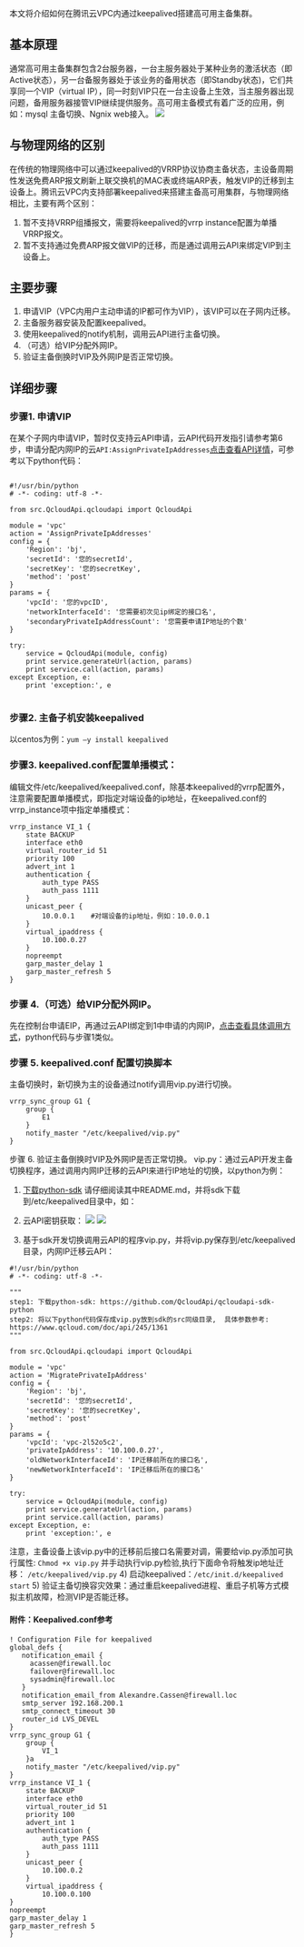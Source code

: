 本文将介绍如何在腾讯云VPC内通过keepalived搭建高可用主备集群。
## 基本原理
通常高可用主备集群包含2台服务器，一台主服务器处于某种业务的激活状态（即Active状态），另一台备服务器处于该业务的备用状态（即Standby状态)，它们共享同一个VIP（virtual IP），同一时刻VIP只在一台主设备上生效，当主服务器出现问题，备用服务器接管VIP继续提供服务。高可用主备模式有着广泛的应用，例如：mysql 主备切换、Ngnix web接入。
![](//mc.qcloudimg.com/static/img/67658d6b32551cb2bdcf10f30bae74c6/1.png)

## 与物理网络的区别
在传统的物理网络中可以通过keepalived的VRRP协议协商主备状态，主设备周期性发送免费ARP报文刷新上联交换机的MAC表或终端ARP表，触发VIP的迁移到主设备上。腾讯云VPC内支持部署keepalived来搭建主备高可用集群，与物理网络相比，主要有两个区别：
1)  暂不支持VRRP组播报文，需要将keepalived的vrrp instance配置为单播VRRP报文。
2)  暂不支持通过免费ARP报文做VIP的迁移，而是通过调用云API来绑定VIP到主设备上。

## 主要步骤
1.  申请VIP（VPC内用户主动申请的IP都可作为VIP），该VIP可以在子网内迁移。
2.  主备服务器安装及配置keepalived。
3.  使用keepalived的notify机制，调用云API进行主备切换。
4.  （可选）给VIP分配外网IP。
5.  验证主备倒换时VIP及外网IP是否正常切换。

## 详细步骤
### 步骤1.    申请VIP
在某个子网内申请VIP，暂时仅支持云API申请，云API代码开发指引请参考第6步，申请分配内网IP的云`API:AssignPrivateIpAddresses`[点击查看API详情](https://www.qcloud.com/doc/api/245/4817)，可参考以下python代码：

```
        
#!/usr/bin/python
# -*- coding: utf-8 -*-

from src.QcloudApi.qcloudapi import QcloudApi

module = 'vpc'
action = 'AssignPrivateIpAddresses'
config = {
    'Region': 'bj',
    'secretId': '您的secretId',
    'secretKey': '您的secretKey',
    'method': 'post'
}
params = {
    'vpcId': '您的vpcID',
    'networkInterfaceId': '您需要初次见ip绑定的接口名',
    'secondaryPrivateIpAddressCount': '您需要申请IP地址的个数'
}

try:
    service = QcloudApi(module, config)
    print service.generateUrl(action, params)
    print service.call(action, params)
except Exception, e:
    print 'exception:', e
       
```
        
### 步骤2. 主备子机安装keepalived
以centos为例：`yum –y install keepalived`

### 步骤3.    keepalived.conf配置单播模式：
编辑文件/etc/keepalived/keepalived.conf，除基本keepalived的vrrp配置外，注意需要配置单播模式，即指定对端设备的ip地址，在keepalived.conf的vrrp_instance项中指定单播模式：

```
vrrp_instance VI_1 {
    state BACKUP
    interface eth0
    virtual_router_id 51
    priority 100
    advert_int 1
    authentication {
        auth_type PASS
        auth_pass 1111
    }
    unicast_peer {
        10.0.0.1    #对端设备的ip地址，例如：10.0.0.1
    }
    virtual_ipaddress {
        10.100.0.27
    }
    nopreempt
    garp_master_delay 1
    garp_master_refresh 5
}
```

### 步骤 4.（可选）给VIP分配外网IP。
先在控制台申请EIP，再通过云API绑定到1中申请的内网IP，[点击查看具体调用方式](https://www.qcloud.com/doc/api/229/1377)，python代码与步骤1类似。

### 步骤 5.   keepalived.conf 配置切换脚本
主备切换时，新切换为主的设备通过notify调用vip.py进行切换。

```
vrrp_sync_group G1 {
    group {
        E1
    }
    notify_master "/etc/keepalived/vip.py"
}

```
步骤 6. 验证主备倒换时VIP及外网IP是否正常切换。
vip.py：通过云API开发主备切换程序，通过调用内网IP迁移的云API来进行IP地址的切换，以python为例：
1) [下载python-sdk](https://github.com/QcloudApi/qcloudapi-sdk-python)
请仔细阅读其中README.md，并将sdk下载到/etc/keepalived目录中，如：

2) 云API密钥获取：
![](//mc.qcloudimg.com/static/img/ffd379c9e886d0ae3de4fba34539aac7/2.png)
![](//mc.qcloudimg.com/static/img/900df050c3d619566a482ff4e1bd5433/4.png)
3) 基于sdk开发切换调用云API的程序vip.py，并将vip.py保存到/etc/keepalived目录，内网IP迁移云API：

```
#!/usr/bin/python
# -*- coding: utf-8 -*-

"""
step1: 下载python-sdk: https://github.com/QcloudApi/qcloudapi-sdk-python
step2: 将以下python代码保存成vip.py放到sdk的src同级目录,  具体参数参考: https://www.qcloud.com/doc/api/245/1361
"""

from src.QcloudApi.qcloudapi import QcloudApi

module = 'vpc'
action = 'MigratePrivateIpAddress'
config = {
    'Region': 'bj',
    'secretId': '您的secretId',
    'secretKey': '您的secretKey',
    'method': 'post'
}
params = {
    'vpcId': 'vpc-2l52o5c2',
    'privateIpAddress': '10.100.0.27',
    'oldNetworkInterfaceId': 'IP迁移前所在的接口名',
    'newNetworkInterfaceId': 'IP迁移后所在的接口名'
}

try:
    service = QcloudApi(module, config)
    print service.generateUrl(action, params)
    print service.call(action, params)
except Exception, e:
    print 'exception:', e
```

注意，主备设备上该vip.py中的迁移前后接口名需要对调，需要给vip.py添加可执行属性:
`Chmod +x vip.py`
并手动执行vip.py检验,执行下面命令将触发ip地址迁移：
`/etc/keepalived/vip.py`
4)  启动keepalived：`/etc/init.d/keepalived start`
5)  验证主备切换容灾效果：通过重启keepalived进程、重启子机等方式模拟主机故障，检测VIP是否能迁移。

#### 附件：Keepalived.conf参考

```
! Configuration File for keepalived
global_defs {
   notification_email {
     acassen@firewall.loc
     failover@firewall.loc
     sysadmin@firewall.loc
   }
   notification_email_from Alexandre.Cassen@firewall.loc
   smtp_server 192.168.200.1
   smtp_connect_timeout 30
   router_id LVS_DEVEL
}
vrrp_sync_group G1 {
    group {
        VI_1
    }a
    notify_master "/etc/keepalived/vip.py"
}
vrrp_instance VI_1 {
    state BACKUP
    interface eth0
    virtual_router_id 51
    priority 100
    advert_int 1
    authentication {
        auth_type PASS
        auth_pass 1111
    }
    unicast_peer {
        10.100.0.2
    }
    virtual_ipaddress {
        10.100.0.100
}
nopreempt
garp_master_delay 1
garp_master_refresh 5
}

```

